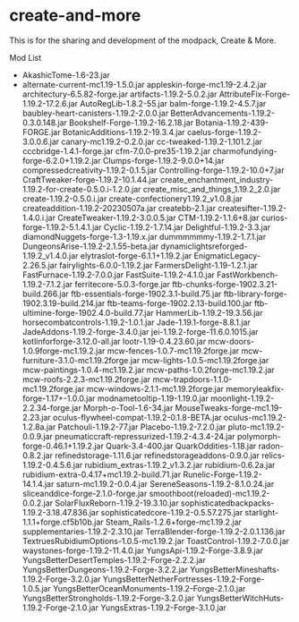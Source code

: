 # create-and-more
This is for the sharing and development of the modpack, Create &amp; More. 

Mod List
- AkashicTome-1.6-23.jar
- alternate-current-mc1.19-1.5.0.jar
appleskin-forge-mc1.19-2.4.2.jar
architectury-6.5.82-forge.jar
artifacts-1.19.2-5.0.2.jar
AttributeFix-Forge-1.19.2-17.2.6.jar
AutoRegLib-1.8.2-55.jar
balm-forge-1.19.2-4.5.7.jar
baubley-heart-canisters-1.19.2-2.0.0.jar
BetterAdvancements-1.19.2-0.3.0.148.jar
Bookshelf-Forge-1.19.2-16.2.18.jar
Botania-1.19.2-439-FORGE.jar
BotanicAdditions-1.19.2-19.3.4.jar
caelus-forge-1.19.2-3.0.0.6.jar
canary-mc1.19.2-0.2.0.jar
cc-tweaked-1.19.2-1.101.2.jar
cccbridge-1.4.1-forge.jar
cfm-7.0.0-pre35-1.19.2.jar
charmofundying-forge-6.2.0+1.19.2.jar
Clumps-forge-1.19.2-9.0.0+14.jar
compressedcreativity-1.19.2-0.1.5.jar
Controlling-forge-1.19.2-10.0+7.jar
CraftTweaker-forge-1.19.2-10.1.44.jar
create_enchantment_industry-1.19.2-for-create-0.5.0.i-1.2.0.jar
create_misc_and_things_1.19.2_2.0.jar
create-1.19.2-0.5.0.i.jar
create-confectionery1.19.2_v1.0.8.jar
createaddition-1.19.2-20230507a.jar
createbb-2.1.jar
createsifter-1.19.2-1.4.0.i.jar
CreateTweaker-1.19.2-3.0.0.5.jar
CTM-1.19.2-1.1.6+8.jar
curios-forge-1.19.2-5.1.4.1.jar
Cyclic-1.19.2-1.7.14.jar
Delightful-1.19.2-3.3.jar
diamondNuggets-forge-1.3-1.19.x.jar
dummmmmmy-1.19.2-1.7.1.jar
DungeonsArise-1.19.2-2.1.55-beta.jar
dynamiclightsreforged-1.19.2_v1.4.0.jar
elytraslot-forge-6.1.1+1.19.2.jar
EnigmaticLegacy-2.26.5.jar
fairylights-6.0.0-1.19.2.jar
FarmersDelight-1.19-1.2.1.jar
FastFurnace-1.19.2-7.0.0.jar
FastSuite-1.19.2-4.1.0.jar
FastWorkbench-1.19.2-7.1.2.jar
ferritecore-5.0.3-forge.jar
ftb-chunks-forge-1902.3.21-build.266.jar
ftb-essentials-forge-1902.3.1-build.75.jar
ftb-library-forge-1902.3.19-build.214.jar
ftb-teams-forge-1902.2.13-build.100.jar
ftb-ultimine-forge-1902.4.0-build.77.jar
HammerLib-1.19.2-19.3.56.jar
horsecombatcontrols-1.19.2-1.0.1.jar
Jade-1.19.1-forge-8.8.1.jar
JadeAddons-1.19.2-forge-3.4.0.jar
jei-1.19.2-forge-11.6.0.1015.jar
kotlinforforge-3.12.0-all.jar
lootr-1.19-0.4.23.60.jar
mcw-doors-1.0.9forge-mc1.19.2.jar
mcw-fences-1.0.7-mc1.19.2forge.jar
mcw-furniture-3.1.0-mc1.19.2forge.jar
mcw-lights-1.0.5-mc1.19.2forge.jar
mcw-paintings-1.0.4-mc1.19.2.jar
mcw-paths-1.0.2forge-mc1.19.2.jar
mcw-roofs-2.2.3-mc1.19.2forge.jar
mcw-trapdoors-1.1.0-mc1.19.2forge.jar
mcw-windows-2.1.1-mc1.19.2forge.jar
memoryleakfix-forge-1.17+-1.0.0.jar
modnametooltip-1.19-1.19.0.jar
moonlight-1.19.2-2.2.34-forge.jar
Morph-o-Tool-1.6-34.jar
MouseTweaks-forge-mc1.19-2.23.jar
oculus-flywheel-compat-1.19.2-0.1.8-BETA.jar
oculus-mc1.19.2-1.2.8a.jar
Patchouli-1.19.2-77.jar
Placebo-1.19.2-7.2.0.jar
pluto-mc1.19.2-0.0.9.jar
pneumaticcraft-repressurized-1.19.2-4.3.4-24.jar
polymorph-forge-0.46.1+1.19.2.jar
Quark-3.4-400.jar
QuarkOddities-1.18.jar
radon-0.8.2.jar
refinedstorage-1.11.6.jar
refinedstorageaddons-0.9.0.jar
relics-1.19.2-0.4.5.6.jar
rubidium_extras-1.19.2_v1.3.2.jar
rubidium-0.6.2a.jar
rubidium-extra-0.4.17+mc1.19.2-build.71.jar
Runelic-Forge-1.19.2-14.1.4.jar
saturn-mc1.19.2-0.0.4.jar
SereneSeasons-1.19.2-8.1.0.24.jar
sliceanddice-forge-2.1.0-forge.jar
smoothboot(reloaded)-mc1.19.2-0.0.2.jar
SolarFluxReborn-1.19.2-19.3.10.jar
sophisticatedbackpacks-1.19.2-3.18.47.836.jar
sophisticatedcore-1.19.2-0.5.57.275.jar
starlight-1.1.1+forge.cf5b10b.jar
Steam_Rails-1.2.6+forge-mc1.19.2.jar
supplementaries-1.19.2-2.3.10.jar
TerraBlender-forge-1.19.2-2.0.1.136.jar
TextruesRubidiumOptions-1.0.5-mc1.19.2.jar
ToastControl-1.19.2-7.0.0.jar
waystones-forge-1.19.2-11.4.0.jar
YungsApi-1.19.2-Forge-3.8.9.jar
YungsBetterDesertTemples-1.19.2-Forge-2.2.2.jar
YungsBetterDungeons-1.19.2-Forge-3.2.2.jar
YungsBetterMineshafts-1.19.2-Forge-3.2.0.jar
YungsBetterNetherFortresses-1.19.2-Forge-1.0.5.jar
YungsBetterOceanMonuments-1.19.2-Forge-2.1.0.jar
YungsBetterStrongholds-1.19.2-Forge-3.2.0.jar
YungsBetterWitchHuts-1.19.2-Forge-2.1.0.jar
YungsExtras-1.19.2-Forge-3.1.0.jar
